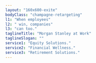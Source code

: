 ```yaml
---
layout: "160x600-exite"
bodyClass: "champagne-retargeting"
l1: "When employees"
l2: " win, companies"
l3: "can too."
taglineTitle: "Morgan Stanley at Work"
taglineSlogan: ""
service1: "Equity Solutions."
service2: "Financial Wellness."
service3: "Retirement Solutions."
---
```


